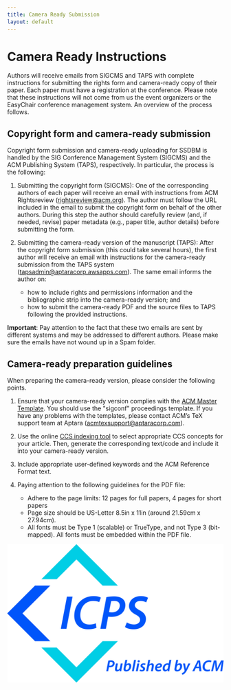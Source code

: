 ```yaml
---
title: Camera Ready Submission
layout: default
---
```


# Camera Ready Instructions


Authors will receive emails from SIGCMS and TAPS with complete instructions for submitting the rights form and camera-ready copy of their paper. 
Each paper must have a registration at the conference. 
Please note that these instructions will not come from us the event organizers or the EasyChair conference management system. An overview of the process follows.

## Copyright form and camera-ready submission

Copyright form submission and camera-ready uploading for SSDBM is handled by the SIG Conference Management System (SIGCMS) and the ACM Publishing System (TAPS), respectively. In particular, the process is the following:

1. Submitting the copyright form (SIGCMS): One of the corresponding authors of each paper will receive an email with instructions from ACM Rightsreview (rightsreview@acm.org). The author must follow the URL included in the email to submit the copyright form on behalf of the other authors. During this step the author should carefully review (and, if needed, revise) paper metadata (e.g., paper title, author details) before submitting the form.

2. Submitting the camera-ready version of the manuscript (TAPS): After the copyright form submission (this could take several hours), the first author will receive an email with instructions for the camera-ready submission from the TAPS system (tapsadmin@aptaracorp.awsapps.com). The same email informs the author on:
   * how to include rights and permissions information and the bibliographic strip into the camera-ready version; and
   * how to submit the camera-ready PDF and the source files to TAPS following the provided instructions.

**Important**: Pay attention to the fact that these two emails are sent by different systems and may be addressed to different authors. Please make sure the emails have not wound up in a Spam folder. 

## Camera-ready preparation guidelines

When preparing the camera-ready version, please consider the following points.

1. Ensure that your camera-ready version complies with the [ACM Master Template](https://www.acm.org/publications/proceedings-template). You should use the "sigconf" proceedings template. If you have any problems with the templates, please contact ACM’s TeX support team at Aptara (<acmtexsupport@aptaracorp.com>).

2. Use the online [CCS indexing tool](https://dl.acm.org/ccs) to select appropriate CCS concepts for your article. Then, generate the corresponding text/code and include it into your camera-ready version.

3. Include appropriate user-defined keywords and the ACM Reference Format text.

4. Paying attention to the following guidelines for the PDF file:
   * Adhere to the page limits: 12 pages for full papers, 4 pages for short papers
   * Page size should be US-Letter 8.5in x 11in (around 21.59cm x 27.94cm).
   * All fonts must be Type 1 (scalable) or TrueType, and not Type 3 (bit-mapped). All fonts must be embedded within the PDF file.

[![ACM ICPS](./assets/images/ACM_ICPS_v.2B.jpg)](https://www.acm.org/publications/icps)
